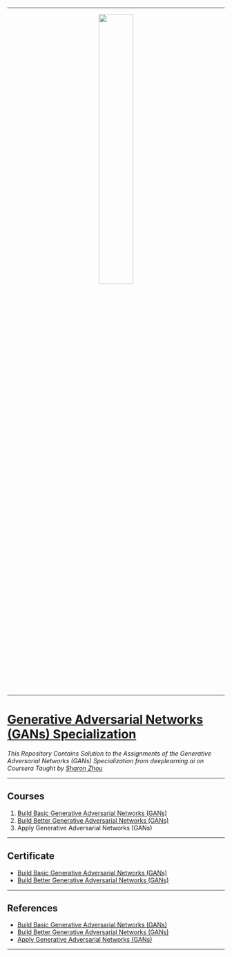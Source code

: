 ----------------------------------------------------------------------------------------
<p align="center"><img width="40%" src="https://github.com/sahilkhose/Generative-Adversarial-Networks-GANs-Specialization/blob/main/Logo.jpg" /></p>

-------------------------------------------------------------------------------------------

# [Generative Adversarial Networks (GANs) Specialization](https://www.coursera.org/specializations/generative-adversarial-networks-gans)
*This Repository Contains Solution to the Assignments of the Generative Adversarial Networks (GANs) Specialization from deeplearning.ai on Coursera Taught by [Sharon Zhou](https://www.coursera.org/instructor/sharon-zhou)*

--------------------------------------------------------------------------------------------

## Courses
1. [Build Basic Generative Adversarial Networks (GANs)](https://github.com/sahilkhose/Generative-Adversarial-Networks-GANs-Specialization/tree/main/course1)
2. [Build Better Generative Adversarial Networks (GANs)](https://github.com/sahilkhose/Generative-Adversarial-Networks-GANs-Specialization/tree/main/course2)
3. Apply Generative Adversarial Networks (GANs)

-------------------------------------------------------------------------------------------------------------

## Certificate
* [Build Basic Generative Adversarial Networks (GANs)]()
* [Build Better Generative Adversarial Networks (GANs)]()

--------------------------------------------------------------------------------------------------------------

## References
* [Build Basic Generative Adversarial Networks (GANs)](https://www.coursera.org/learn/build-basic-generative-adversarial-networks-gans)
* [Build Better Generative Adversarial Networks (GANs)](https://www.coursera.org/learn/build-better-generative-adversarial-networks-gans)
* [Apply Generative Adversarial Networks (GANs)](https://www.coursera.org/learn/apply-generative-adversarial-networks-gans)

---------------------------------------------------------------------------------------------------------------

